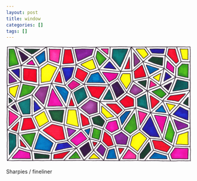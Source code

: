 ```yaml
---
layout: post
title: window
categories: []
tags: []
---
```


[![alt](/assets/img/blog/2018/window-1200w.jpg)](/assets/img/blog/2018/window-1200w.jpg)

Sharpies / fineliner